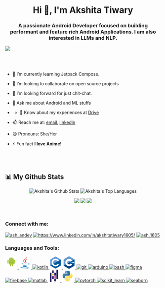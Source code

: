 <h1 align="center">Hi 👋, I'm Akshita Tiwary</h1>
<h3 align="center">
  A passionate Android Developer focused on building performant and feature rich Android Applications. I am also interested in LLMs and NLP.
</h3>

<p aligh="bottom">
<img align="left" src="https://github.com/user-attachments/assets/ee17ca62-6bc4-4fef-bd7a-c466fefbdca4" width="500px">

<div>
<br>
<br>
<br>
<br>
  
- 🔭 I’m currently learning Jetpack Compose.

- 👯 I’m looking to collaborate on open source projects  

- 🤔 I’m looking forward for just chit-chat. 

- 💬 Ask me about Android and ML stuffs

- - 📄 Know about my experiences at [Drive](https://drive.google.com/file/d/18gR221Zecd33M8BIQ9jiuZDQamfr9ez7/view?usp=sharing)

- 📫 Reach me at: <a href="mailto:akshitatiwary16@gmail.com">email</a>, <a href="https://www.linkedin.com/in/akshitatiwary1605/">linkedin<a/>

- 😄 Pronouns: She/Her

- ⚡ Fun fact **I love Anime!**

</div>


<p />

<p>
<br clear="left"/>

<br clear="left"/>

## 📊 My Github Stats

<p align="center">
<span><img alt="Akshita's Github Stats" src="https://github-readme-stats.vercel.app/api?username=AsH1605&show_icons=true&count_private=true&theme=react&hide_border=true&bg_color=0D1117" /></span>
 <span><img alt="Akshita's Top Languages" src="https://github-readme-stats.vercel.app/api/top-langs/?username=AsH1605&langs_count=8&count_private=true&layout=compact&theme=react&hide_border=true&bg_color=0D1117" /></span>
 </p>
 

 
 <p align="center">
 <img src="https://github.com/thedroiddiv/thedroiddiv/assets/69595691/ad02e3df-ee1e-436c-9d2a-adad55645b5f" width="200px">
 <img src="https://github.com/thedroiddiv/thedroiddiv/assets/69595691/596b96c1-3d71-4925-accd-efa871909996" width="200px">
 <img src="https://github.com/thedroiddiv/thedroiddiv/assets/69595691/16ecfeb3-fd92-4834-8535-0c5d188ae2d8" width="200px">
 </p>

 <br/>
<p />

<h3 align="left">Connect with me:</h3>
<p align="left">
<a href="https://twitter.com/ash_andev" target="blank"><img align="center" src="https://raw.githubusercontent.com/rahuldkjain/github-profile-readme-generator/master/src/images/icons/Social/twitter.svg" alt="ash_andev" height="30" width="40" /></a>
<a href="https://linkedin.com/in/https://www.linkedin.com/in/akshitatiwary1605/" target="blank"><img align="center" src="https://raw.githubusercontent.com/rahuldkjain/github-profile-readme-generator/master/src/images/icons/Social/linked-in-alt.svg" alt="https://www.linkedin.com/in/akshitatiwary1605/" height="30" width="40" /></a>
<a href="https://discord.gg/ash_1605" target="blank"><img align="center" src="https://raw.githubusercontent.com/rahuldkjain/github-profile-readme-generator/master/src/images/icons/Social/discord.svg" alt="ash_1605" height="30" width="40" /></a>
</p>

<h3 align="left">Languages and Tools:</h3>
<p align="left">
    <a href="https://developer.android.com" target="_blank" rel="noreferrer">
        <img src="https://raw.githubusercontent.com/devicons/devicon/master/icons/android/android-original-wordmark.svg" alt="android" width="40" height="40"/>
    </a>
    <a href="https://www.java.com" target="_blank" rel="noreferrer">
        <img src="https://raw.githubusercontent.com/devicons/devicon/master/icons/java/java-original.svg" alt="java" width="40" height="40"/>
    </a>
    <a href="https://kotlinlang.org" target="_blank" rel="noreferrer">
        <img src="https://www.vectorlogo.zone/logos/kotlinlang/kotlinlang-icon.svg" alt="kotlin" width="40" height="40"/>
    </a>
    <a href="https://www.cprogramming.com/" target="_blank" rel="noreferrer">
        <img src="https://raw.githubusercontent.com/devicons/devicon/master/icons/c/c-original.svg" alt="c" width="40" height="40"/>
    </a>
    <a href="https://www.w3schools.com/cpp/" target="_blank" rel="noreferrer">
        <img src="https://raw.githubusercontent.com/devicons/devicon/master/icons/cplusplus/cplusplus-original.svg" alt="cplusplus" width="40" height="40"/>
    </a>
    <a href="https://git-scm.com/" target="_blank" rel="noreferrer">
        <img src="https://www.vectorlogo.zone/logos/git-scm/git-scm-icon.svg" alt="git" width="40" height="40"/>
    </a>
    <a href="https://www.arduino.cc/" target="_blank" rel="noreferrer">
        <img src="https://cdn.worldvectorlogo.com/logos/arduino-1.svg" alt="arduino" width="40" height="40"/>
    </a>
    <a href="https://www.gnu.org/software/bash/" target="_blank" rel="noreferrer">
        <img src="https://www.vectorlogo.zone/logos/gnu_bash/gnu_bash-icon.svg" alt="bash" width="40" height="40"/>
    </a>
    <a href="https://www.figma.com/" target="_blank" rel="noreferrer">
        <img src="https://www.vectorlogo.zone/logos/figma/figma-icon.svg" alt="figma" width="40" height="40"/>
    </a>
    <a href="https://firebase.google.com/" target="_blank" rel="noreferrer">
        <img src="https://www.vectorlogo.zone/logos/firebase/firebase-icon.svg" alt="firebase" width="40" height="40"/>
    </a>
    <a href="https://www.mathworks.com/" target="_blank" rel="noreferrer">
        <img src="https://upload.wikimedia.org/wikipedia/commons/2/21/Matlab_Logo.png" alt="matlab" width="40" height="40"/>
    </a>
    <a href="https://pandas.pydata.org/" target="_blank" rel="noreferrer">
        <img src="https://raw.githubusercontent.com/devicons/devicon/2ae2a900d2f041da66e950e4d48052658d850630/icons/pandas/pandas-original.svg" alt="pandas" width="40" height="40"/>
    </a>
    <a href="https://www.python.org" target="_blank" rel="noreferrer">
        <img src="https://raw.githubusercontent.com/devicons/devicon/master/icons/python/python-original.svg" alt="python" width="40" height="40"/>
    </a>
    <a href="https://pytorch.org/" target="_blank" rel="noreferrer">
        <img src="https://www.vectorlogo.zone/logos/pytorch/pytorch-icon.svg" alt="pytorch" width="40" height="40"/>
    </a>
    <a href="https://scikit-learn.org/" target="_blank" rel="noreferrer">
        <img src="https://upload.wikimedia.org/wikipedia/commons/0/05/Scikit_learn_logo_small.svg" alt="scikit_learn" width="40" height="40"/>
    </a>
    <a href="https://seaborn.pydata.org/" target="_blank" rel="noreferrer">
        <img src="https://seaborn.pydata.org/_images/logo-mark-lightbg.svg" alt="seaborn" width="40" height="40"/>
    </a>
</p>
